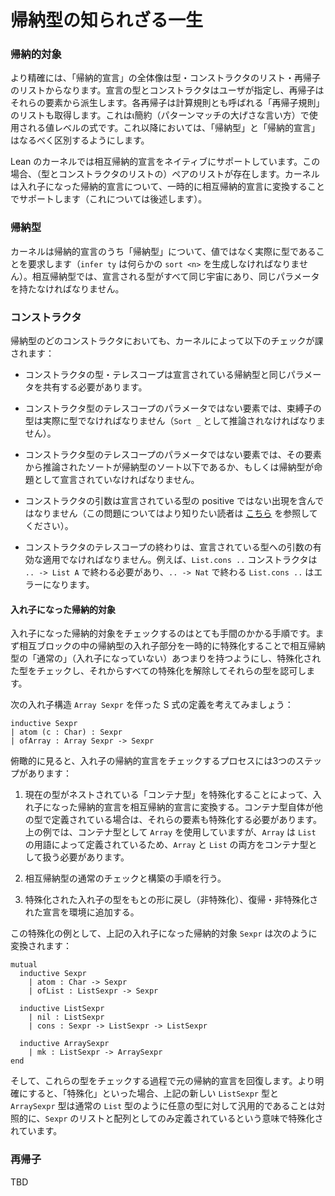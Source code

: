 
<!--
# The Secret Life of Inductive Types
-->

# 帰納型の知られざる一生

<!--
### Inductive
-->

### 帰納的対象

<!--
For clarity, the whole shebang of "an inductive declaration" is a type, a list of constructors, and a list of recursors. The declaration's type and constructors are specified by the user, and the recursor is derived from those elements. Each recursor also gets a list of "recursor rules", also known as computation rules, which are value level expressions used in iota reduction (a fancy word for pattern matching). Going forward, we will do our best do distinguish between "an inductive type" and "an inductive declaration".
-->

より精確には、「帰納的宣言」の全体像は型・コンストラクタのリスト・再帰子のリストからなります。宣言の型とコンストラクタはユーザが指定し、再帰子はそれらの要素から派生します。各再帰子は計算規則とも呼ばれる「再帰子規則」のリストも取得します。これはι簡約（パターンマッチの大げさな言い方）で使用される値レベルの式です。これ以降においては、「帰納型」と「帰納的宣言」はなるべく区別するようにします。

<!--
Lean's kernel natively supports mutual inductive declarations, in which case there is a list of (type, list constructor) pairs. The kernel supports nested inductive declarations by temporarily transforming them to mutual inductives (more on this below).
-->

Lean のカーネルでは相互帰納的宣言をネイティブにサポートしています。この場合、（型とコンストラクタのリストの）ペアのリストが存在します。カーネルは入れ子になった帰納的宣言について、一時的に相互帰納的宣言に変換することでサポートします（これについては後述します）。

<!--
### Inductive types
-->

### 帰納型

<!--
The kernel requires the "inductive type" part of an inductive declaration to actually be a type, and not a value (`infer ty` must produce some `sort <n>`). For mutual inductives, the types being declared must all be in the same universe and have the same parameters.
-->

カーネルは帰納的宣言のうち「帰納型」について、値ではなく実際に型であることを要求します（`infer ty` は何らかの `sort <n>` を生成しなければなりません）。相互帰納型では、宣言される型がすべて同じ宇宙にあり、同じパラメータを持たなければなりません。

<!--
### Constructor
-->

### コンストラクタ

<!--
For any constructor of an inductive type, the following checks are enforced by the kernel:
-->

帰納型のどのコンストラクタにおいても、カーネルによって以下のチェックが課されます：

<!--
+ The constructor's type/telescope has to share the same parameters as the type of the inductive being declared.
-->

+ コンストラクタの型・テレスコープは宣言されている帰納型と同じパラメータを共有する必要があります。

<!--
+ For the non-parameter elements of the constructor type's telescope, the binder type must actually be a type (must infer as `Sort _`).
-->

+ コンストラクタ型のテレスコープのパラメータではない要素では、束縛子の型は実際に型でなければなりません（`Sort _` として推論されなければなりません）。

<!--
+ For any non-parameter element of the constructor type's telescope, the element's inferred sort must be less than or equal to the inductive type's sort, or the inductive type being declared has to be a prop.
-->

+ コンストラクタ型のテレスコープのパラメータではない要素では、その要素から推論されたソートが帰納型のソート以下であるか、もしくは帰納型が命題として宣言されていなければなりません。

<!--
+ No argument to the constructor may contain a non-positive occurrence of the type being declared (readers can explore this issue in depth [here](https://counterexamples.org/strict-positivity.html?highlight=posi#positivity-strict-and-otherwise)).
-->

+ コンストラクタの引数は宣言されている型の positive ではない出現を含んではなりません（この問題についてはより知りたい読者は [こちら](https://counterexamples.org/strict-positivity.html?highlight=posi#positivity-strict-and-otherwise) を参照してください）。

<!--
+ The end of the constructor's telescope must be a valid application of arguments to the type being declared. For example, we require the `List.cons ..` constructor to end with `.. -> List A`, and it would be an error for `List.cons` to end with `.. -> Nat`
-->

+ コンストラクタのテレスコープの終わりは、宣言されている型への引数の有効な適用でなければなりません。例えば、`List.cons ..` コンストラクタは `.. -> List A` で終わる必要があり、`.. -> Nat` で終わる `List.cons ..` はエラーになります。

<!--
#### Nested inductives 
-->

#### 入れ子になった帰納的対象

<!--
Checking nested inductives is a more laborious procedure that involves temporarily specializing the nested parts of the inductive types in a mutual block so that we just have a "normal" (non-nested) set of mutual inductives, checking the specialized types, then unspecializing everything and admitting those types.
-->

入れ子になった帰納的対象をチェックするのはとても手間のかかる手順です。まず相互ブロックの中の帰納型の入れ子部分を一時的に特殊化することで相互帰納型の「通常の」（入れ子になっていない）あつまりを持つようにし、特殊化された型をチェックし、それからすべての特殊化を解除してそれらの型を認可します。

<!--
Consider this definition of S-expressions, with the nested construction `Array Sexpr`:
-->

次の入れ子構造 `Array Sexpr` を伴った S 式の定義を考えてみましょう：

```
inductive Sexpr
| atom (c : Char) : Sexpr
| ofArray : Array Sexpr -> Sexpr
```

<!--
Zooming out, the process of checking a nested inductive declaration has three steps:
-->

俯瞰的に見ると、入れ子の帰納的宣言をチェックするプロセスには3つのステップがあります：

<!--
1. Convert the nested inductive declaration to a mutual inductive declaration by specializing the "container types" in which the current type is being nested. If the container type is itself defined in terms of other types, we'll need to reach those components for specialization as well. In the example above, we use `Array` as a container type, and `Array` is defined in terms of `List`, so we need to treat both `Array` and `List` as container types.
-->

1. 現在の型がネストされている「コンテナ型」を特殊化することによって、入れ子になった帰納的宣言を相互帰納的宣言に変換する。コンテナ型自体が他の型で定義されている場合は、それらの要素も特殊化する必要があります。上の例では、コンテナ型として `Array` を使用していますが、`Array` は `List` の用語によって定義されているため、`Array` と `List` の両方をコンテナ型として扱う必要があります。

<!--
2. Do the normal checks and construction steps for a mutual inductive type.
-->

2. 相互帰納型の通常のチェックと構築の手順を行う。

<!--
3. Convert the specialized nested types back to the original form (un-specializing), adding the recovered/unspecialized declarations to the environment.
-->

3. 特殊化された入れ子の型をもとの形に戻し（非特殊化）、復帰・非特殊化された宣言を環境に追加する。

<!--
An example of this specialization would be the conversion of the `Sexpr` nested inductive above as:
-->

この特殊化の例として、上記の入れ子になった帰納的対象 `Sexpr` は次のように変換されます：

```
mutual
  inductive Sexpr
    | atom : Char -> Sexpr
    | ofList : ListSexpr -> Sexpr

  inductive ListSexpr 
    | nil : ListSexpr
    | cons : Sexpr -> ListSexpr -> ListSexpr 

  inductive ArraySexpr
    | mk : ListSexpr -> ArraySexpr
end
```

<!--
Then recovering the original inductive declaration in the process of checking these types. To clarify, when we say "specialize", the new `ListSexpr` and `ArraySexpr` types above are specialized in the sense that they're defined only as lists and arrays of `Sexpr`, as opposed to being generic over some arbitrary type as with the regular `List` type.
-->

そして、これらの型をチェックする過程で元の帰納的宣言を回復します。より明確にすると、「特殊化」といった場合、上記の新しい `ListSexpr` 型と `ArraySexpr` 型は通常の `List` 型のように任意の型に対して汎用的であることは対照的に、`Sexpr` のリストと配列としてのみ定義されているという意味で特殊化されています。

<!--
### Recursors
-->

### 再帰子

TBD
